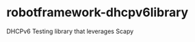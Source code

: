 robotframework-dhcpv6library
============================

DHCPv6 Testing library that leverages Scapy
